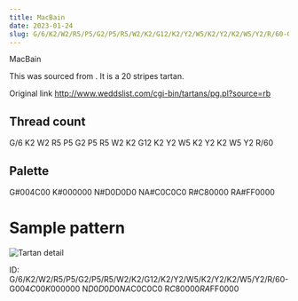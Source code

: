 ```yaml
---
title: MacBain
date: 2023-01-24
slug: G/6/K2/W2/R5/P5/G2/P5/R5/W2/K2/G12/K2/Y2/W5/K2/Y2/K2/W5/Y2/R/60-G$004C00 K$000000 N$D0D0D0 NA$C0C0C0 R$C80000 RA$FF0000
---
```

MacBain

This was sourced from <no value>.  It is a 20 stripes tartan.

Original link http://www.weddslist.com/cgi-bin/tartans/pg.pl?source=rb

## Thread count
G/6 K2 W2 R5 P5 G2 P5 R5 W2 K2 G12 K2 Y2 W5 K2 Y2 K2 W5 Y2 R/60

## Palette
G#004C00 K#000000 N#D0D0D0 NA#C0C0C0 R#C80000 RA#FF0000

# Sample pattern

![Tartan detail](tartan.png "G/6 K2 W2 R5 P5 G2 P5 R5 W2 K2 G12 K2 Y2 W5 K2 Y2 K2 W5 Y2 R/60 tartan")

ID: G/6/K2/W2/R5/P5/G2/P5/R5/W2/K2/G12/K2/Y2/W5/K2/Y2/K2/W5/Y2/R/60-G$004C00 K$000000 N$D0D0D0 NA$C0C0C0 R$C80000 RA$FF0000